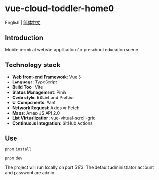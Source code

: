 # vue-cloud-toddler-home0

English | [简体中文](README.md)

## Introduction

Mobile terminal website application for preschool education scene

## Technology stack

- **Web front-end Framework**: Vue 3
- **Language**: TypeScript
- **Build Tool**: Vite
- **Status Management**: Pinia
- **Code style**: ESLint and Prettier
- **UI Components**: Vant
- **Network Request**: Axios or Fetch
- **Maps**: Amap JS API 2.0
- **List Virtualization**: vue-virtual-scroll-grid
- **Continuous Integration**: GitHub Actions

## Use

```bash
pnpm install

pnpm dev
```

The project will run locally on port 5173. The default administrator account and password are admin.
